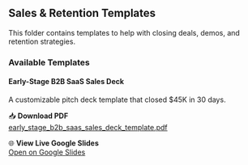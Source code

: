 ## Sales & Retention Templates

This folder contains templates to help with closing deals, demos, and retention strategies.

### Available Templates

#### Early-Stage B2B SaaS Sales Deck

A customizable pitch deck template that closed $45K in 30 days.

📥 **Download PDF**  
[early_stage_b2b_saas_sales_deck_template.pdf](./early_stage_b2b_saas_sales_deck_template.pdf)

🌐 **View Live Google Slides**  
[Open on Google Slides](https://drive.google.com/file/d/15SN3-JTSsKvUZ2gde2rGjcMApfYyd_c0/view?usp=sharing)
